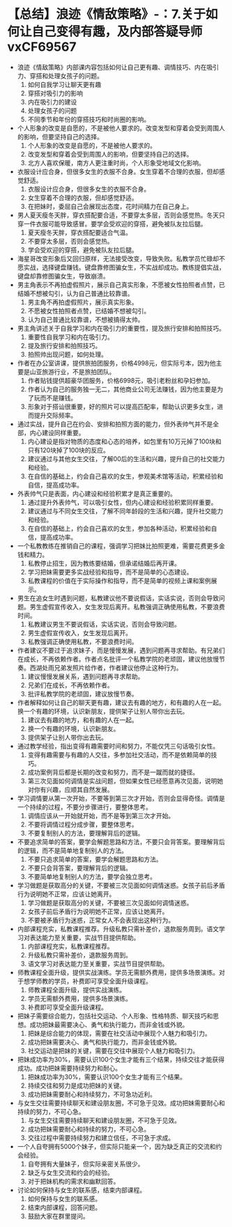 # 【总结】浪迹《情敌策略》-：7.关于如何让自己变得有趣，及内部答疑导师vxCF69567

-   浪迹《情敌策略》内部课内容包括如何让自己更有趣、调情技巧、内在吸引力、穿搭和处理女孩子的问题。
    1.  如何自我学习让聊天更有趣
    2.  穿搭对吸引力的影响
    3.  内在吸引力的建设
    4.  处理女孩子的问题
    5.  不同季节和年份的穿搭技巧和时尚圈的影响。
-   个人形象的改变是自愿的，不是被他人要求的。改变发型和穿着会受到周围人的影响，但要坚持自己的选择。
    1.  个人形象的改变是自愿的，不是被他人要求的。
    2.  改变发型和穿着会受到周围人的影响，但要坚持自己的选择。
    3.  北方人喜欢保暖，南方人更注重时尚，个人形象受地域文化影响。
-   衣服设计应合身，但很多女生的衣服不合身。女生穿着不合理的衣服，但却感觉舒适。
    1.  衣服设计应合身，但很多女生的衣服不合身。
    2.  女生穿着不合理的衣服，但却感觉舒适。
    3.  在把妹时，委屈自己会展现出态度，花时间精力在自己身上。
-   男人夏天瘦冬天胖，穿衣搭配要合适，不要穿太多层，否则会感觉热。冬天只穿一件衣服可能导致感冒。要学会受欢迎的穿搭，避免被队友拉后腿。
    1.  夏天瘦冬天胖，穿衣搭配要适合气温。
    2.  不要穿太多层，否则会感觉热。
    3.  学会受欢迎的穿搭，避免被队友拉后腿。
-   海星哥改变形象后又回归原样，无法接受改变，导致失败。私教学员忙碌却不愿实战，选择键盘赚钱。键盘靠修图骗女生，不实战却成功。教练提倡实战，键盘却靠修图骗女生，导致崩溃。
-   男主角表示不再拍虚假照片，展示自己真实形象，不愿被女性拍照者点赞，已结婚不想被勾引，认为自己普通比较靠谱。
    1.  男主角不再拍虚假照片，展示真实形象。
    2.  不愿被女性拍照者点赞，已结婚不想被勾引。
    3.  认为自己普通比较靠谱，不想被搞得太帅。
-   男主角讲述关于自我学习和内在吸引力的重要性，提及旅行安排和拍照技巧。
    1.  重要性自我学习和内在吸引力。
    2.  提及旅行安排和拍照技巧。
    3.  拍照帅出现问题，如何处理。
-   作者在办公室讲课，提供旅拍团服务，价格4998元，但实际亏本，因为他主要是山亚旅游行业，不是旅拍团队。
    1.  作者贴钱提供超豪华团服务，价格6998元，吸引老粉丝和孕妇参加。
    2.  作者认为自己的服务独一无二，其他商业公司无法赚钱，因为他主要是为了玩而不是赚钱。
    3.  形象对于搭讪很重要，好的照片可以提高匹配率，帮助认识更多女生，进而提升交际频率。
-   通过实战，提升自己在约会、安排和拍照方面的能力，但外表帅气并不是全部，内心建设同样重要。
    1.  内心建设是指对物质的态度和心态的培养，如包里有10万元掉了100块和只有120块掉了100块的反应。
    2.  建议通过与其他女生交往，了解00后的生活和兴趣，提升自己的社交能力和经验。
    3.  在自信的基础上，约会自己喜欢的女生，参观美术馆等活动，积累经验和自信，提高成功率。
-   外表帅气只是表面，内心建设和经验积累才是真正重要的。
    1.  通过提升外表帅气，可以吸引女性，但内心建设和经验积累同样重要。
    2.  建议通过与不同女生交往，了解不同年龄段的生活和兴趣，提升社交能力和经验。
    3.  在自信的基础上，约会自己喜欢的女生，参加各种活动，积累经验和自信，提高成功率。
-   一个私教教练在推销自己的课程，强调学习把妹比拍照更难，需要花费更多金钱和精力。
    1.  私教停止招生，因为教练要结婚，但承诺结婚后再开课。
    2.  学习把妹需要更多实战经验和指导，而不是简单的心态建设。
    3.  私教课程的价值在于实际操作和指导，而不是简单的视频上课和案例展示。
-   男生在追女生时遇到问题，私教建议他不要说假话，实话实说，否则会导致问题。男生虚假宣传收入，女生发现后离开。私教强调正确使用私教，不要浪费时间。
    1.  私教建议男生不要说假话，实话实说，否则会导致问题。
    2.  男生虚假宣传收入，女生发现后离开。
    3.  私教强调正确使用私教，不要浪费时间。
-   作者建议不要过于追求妹子，而是慢慢发展，遇到问题再寻求帮助。有兄弟们在成长，不再依赖作者。作者点名批评一个私教学院的老顽固，建议他放慢节奏。西湖处雨兄弟发照片给作者，作者建议他停止这种行为。
    1.  建议慢慢发展关系，遇到问题再寻求帮助。
    2.  兄弟们在成长，不再依赖作者。
    3.  批评私教学院的老顽固，建议放慢节奏。
-   作者解释如何让自己的聊天更有趣，建议去有趣的地方，和有趣的人在一起。换一个有趣的环境，认识新朋友，提供架子让别人带你出去玩。
    1.  建议去有趣的地方，和有趣的人在一起。
    2.  换一个有趣的环境，认识新朋友。
    3.  提供架子让别人带你出去玩。
-   通过教学经验，指出变得有趣需要时间和努力，不能仅凭三句话吸引女性。
    1.  变得有趣需要与有趣的人交往，多参加社交活动，而不是依赖简单的技巧。
    2.  成功案例背后都是长期的改变和努力，而不是一蹴而就的捷径。
    3.  第三次见面如何调情是实战问题，但如果女性已经愿意再次见面，说明她对你有兴趣，应顺其自然发展。
-   学习调情要从第一次开始，不要等到第三次才开始，否则会显得奇怪。调情是一个持续的过程，不要分步骤进行，要整体思考。
    1.  调情应该从一开始就开始，而不是等到第三次才开始。
    2.  不要将调情过程分成步骤，要整体思考。
    3.  不要复制别人的方法，要理解背后的逻辑。
-   不要追求简单的答案，要学会解题思路和方法，不要只会背答案。要理解背后的逻辑，而不是简单地复制别人的方法。
    1.  不要只追求简单的答案，要学会解题思路和方法。
    2.  不要只会背答案，要理解背后的逻辑。
    3.  不要简单地复制别人的方法，要学会独立思考。
-   学习做题是获取高分的关键，不要被三次见面如何调情迷惑。女孩子前后矛盾行为说明她不正常，应该让她离开。
    1.  学习做题是获取高分的关键，不要被三次见面如何调情迷惑。
    2.  女孩子前后矛盾行为说明她不正常，应该让她离开。
    3.  不要被矛盾行为迷惑，正常女人不会表现出这种行为。
-   内部课程充实，私教课程推荐。升级私教只需补差价，退款服务周到。语文学习对表达能力至关重要，实战节目提供帮助。
    1.  内部课程充实，私教课程推荐。
    2.  升级私教只需补差价，退款服务周到。
    3.  语文学习对表达能力至关重要，实战节目提供帮助。 
-   师教课程全面升级，提供实战演练。学员无需额外费用，提供多场景演练。对于想学师教的学员，补费即可享受全面升级课程。
    1.  师教课程全面升级，提供实战演练。
    2.  学员无需额外费用，提供多场景演练。
    3.  补费即可享受全面升级课程。
-   把妹子需要综合能力，包括社交运动、个人形象、性格特质、聊天技巧和思想。成功把妹最需要决心、勇气和执行能力，而非金钱或外貌。
    1.  把妹是综合能力的体现，需要在社交活动中展现个人魅力和吸引力。
    2.  成功把妹需要决心、勇气和执行能力，而非金钱或外貌。
    3.  社交运动是把妹的关键，需要在交往中展现个人魅力和吸引力。
-   把妹成功率为30%，需要认识100个女生才能有三个结果，持续交往才能获得成功。成功把妹需要持续努力和耐心。
    1.  把妹成功率为30%，需要认识100个女生才能有三个结果。
    2.  持续交往和努力是成功把妹的关键。
    3.  成功把妹需要耐心和持续努力，不可急功近利。
-   与女生交往需要持续聊天和建设朋友圈，不可急于见效。成功把妹需要耐心和持续的努力，不可心急。
    1.  与女生交往需要持续聊天和建设朋友圈，不可急于见效。
    2.  成功把妹需要耐心和持续的努力，不可心急。
    3.  交往过程中需要持续努力和建立信任，不可急于求成。
-   一个人自夸拥有5000个妹子，但实际只能亲一个，因为缺乏真正的交流和约会经验。
    1.  自夸拥有大量妹子，但实际亲密关系很少。
    2.  缺乏与女生交流和约会的经验。
    3.  对于把妹机构的需求和幽默回答。
-   讨论如何保持与女生的联系感，结束内部课程。
    1.  如何保持与女生的联系感。
    2.  结束内部课程，回答问题。
    3.  鼓励大家在群里提问。